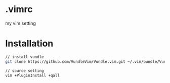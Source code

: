 # .vimrc
my vim setting

# Installation
```bash
// install vundle  
git clone https://github.com/VundleVim/Vundle.vim.git ~/.vim/bundle/Vundle.vim

// source setting  
vim +PluginInstall +qall
```
